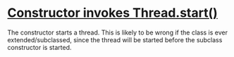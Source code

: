 # [Constructor invokes Thread.start()](https://spotbugs.readthedocs.io/en/latest/bugDescriptions.html#SC_START_IN_CTOR)

 The constructor starts a thread. This is likely to be wrong if
   the class is ever extended/subclassed, since the thread will be started
   before the subclass constructor is started.
